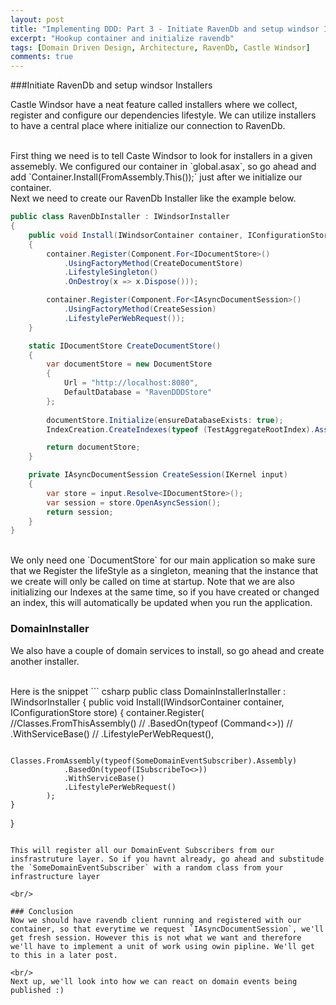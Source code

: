 ```yaml
---
layout: post
title: "Implementing DDD: Part 3 - Initiate RavenDb and setup windsor Installers"
excerpt: "Hookup container and initialize ravendb"
tags: [Domain Driven Design, Architecture, RavenDb, Castle Windsor]
comments: true
---
```

###Initiate RavenDb and setup windsor Installers

Castle Windsor have a neat feature called installers where we collect, register and configure our dependencies lifestyle. We can utilize installers to have a central place where initialize our connection to RavenDb.

<br/>
First thing we need is to tell Caste Windsor to look for installers in a given assemebly. We configured our container in `global.asax`, so go ahead and add `Container.Install(FromAssembly.This());` just after we initialize our container.

<br/>
Next we need to create our RavenDb Installer like the example below.

``` csharp
public class RavenDbInstaller : IWindsorInstaller
{
    public void Install(IWindsorContainer container, IConfigurationStore store)
    {
        container.Register(Component.For<IDocumentStore>()
            .UsingFactoryMethod(CreateDocumentStore)
            .LifestyleSingleton()
            .OnDestroy(x => x.Dispose()));

        container.Register(Component.For<IAsyncDocumentSession>()
            .UsingFactoryMethod(CreateSession)
            .LifestylePerWebRequest());
    }

    static IDocumentStore CreateDocumentStore()
    {
        var documentStore = new DocumentStore
        {
            Url = "http://localhost:8080",
            DefaultDatabase = "RavenDDDStore"
        };
        
        documentStore.Initialize(ensureDatabaseExists: true);
        IndexCreation.CreateIndexes(typeof (TestAggregateRootIndex).Assembly, documentStore);

        return documentStore;
    }

    private IAsyncDocumentSession CreateSession(IKernel input)
    {
        var store = input.Resolve<IDocumentStore>();
        var session = store.OpenAsyncSession();
        return session;
    }
}
```

<br/>
We only need one `DocumentStore` for our main application so make sure that we Register the lifeStyle as a singleton, meaning that the instance that we create will only be called on time at startup. Note that we are also initializing our Indexes at the same time, so if you have created or changed an index, this will automatically be updated when you run the application.

### DomainInstaller
We also have a couple of domain services to install, so go ahead and create another installer. 

<br/>
Here is the snippet
``` csharp
public class DomainInstallerInstaller : IWindsorInstaller
{
    public void Install(IWindsorContainer container, IConfigurationStore store)
    {
        container.Register(
            //Classes.FromThisAssembly()
            //    .BasedOn(typeof (Command<>))
            //    .WithServiceBase()
            //    .LifestylePerWebRequest(),

            Classes.FromAssembly(typeof(SomeDomainEventSubscriber).Assembly)
                .BasedOn(typeof(ISubscribeTo<>))
                .WithServiceBase()
                .LifestylePerWebRequest()
            );
    }
}
```

This will register all our DomainEvent Subscribers from our insfrastruture layer. So if you havnt already, go ahead and substitude the `SomeDomainEventSubscriber` with a random class from your infrastructure layer

<br/>

### Conclusion
Now we should have ravendb client running and registered with our container, so that everytime we request `IAsyncDocumentSession`, we'll get fresh session. However this is not what we want and therefore we'll have to implement a unit of work using owin pipline. We'll get to this in a later post.

<br/>
Next up, we'll look into how we can react on domain events being published :)
